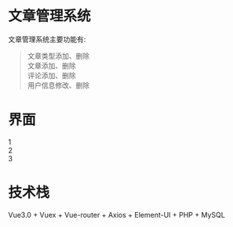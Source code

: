 # 文章管理系统
  文章管理系统主要功能有:  
  >文章类型添加、删除  
  >文章添加、删除  
  >评论添加、删除  
  >用户信息修改、删除  
# 界面
  1  
  2  
  3  
# 技术栈
  Vue3.0 + Vuex + Vue-router + Axios + Element-UI + PHP + MySQL
  
